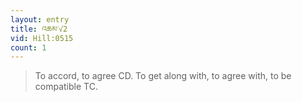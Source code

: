 ```yaml
---
layout: entry
title: འཆམ་√2
vid: Hill:0515
count: 1
---
```

> To accord, to agree CD\. To get along with, to agree with, to be compatible TC\.


